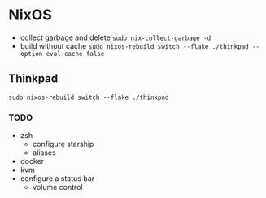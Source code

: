 # NixOS

- collect garbage and delete
  `sudo nix-collect-garbage -d`
- build without cache
  `sudo nixos-rebuild switch --flake ./thinkpad --option eval-cache false`

## Thinkpad

`sudo nixos-rebuild switch --flake ./thinkpad`

### TODO

- zsh
  - configure starship
  - aliases
- docker
- kvm
- configure a status bar
  - volume control
